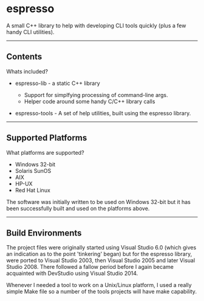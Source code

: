 # espresso
A small C++ library to help with developing CLI tools quickly (plus a few handy CLI utilities).

***
## Contents

Whats included?

* espresso-lib - a static C++ library
 
    - Support for simplfying processing of command-line args.
    - Helper code around some handy C/C++ library calls

* espresso-tools - A set of help utilities, built using the espresso library. 


***
## Supported Platforms

What platforms are supported?

* Windows 32-bit
* Solaris SunOS
* AIX
* HP-UX
* Red Hat Linux

The software was initially written to be used on Windows 32-bit but it has been successfully built and used on the platforms above. 


***
## Build Environments

The project files were originally started using Visual Studio 6.0 (which gives an indication as to the point 'tinkering' began) but for the espresso library, were ported to Visual Studio 2003, then Visual Studio 2005 and later Visual Studio 2008. There followed a fallow period before I again became acquainted with DevStudio using Visual Studio 2014. 

Whenever I needed a tool to work on a Unix/Linux platform, I used a really simple Make file so a number of the tools projects will have make capability.


